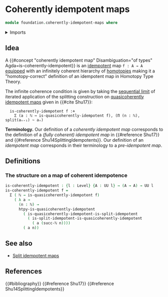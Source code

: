 # Coherently idempotent maps

```agda
module foundation.coherently-idempotent-maps where
```

<details><summary>Imports</summary>

```agda
open import elementary-number-theory.natural-numbers

open import foundation.dependent-pair-types
open import foundation.homotopy-algebra
open import foundation.quasicoherently-idempotent-maps
open import foundation.split-idempotent-maps
open import foundation.universe-levels
open import foundation.whiskering-homotopies-composition

open import foundation-core.function-types
open import foundation-core.homotopies
open import foundation-core.propositions
open import foundation-core.retractions
open import foundation-core.sets
```

</details>

## Idea

A
{{#concept "coherently idempotent map" Disambiguation="of types" Agda=is-coherently-idempotent}}
is an [idempotent](foundation.idempotent-maps.md) map `f : A → A`
[equipped](foundation.structure.md) with an infinitely coherent hierarchy of
[homotopies](foundation-core.homotopies.md) making it a "homotopy-correct"
definition of an idempotent map in Homotopy Type Theory.

The infinite coherence condition is given by taking the
[sequential limit](foundation.sequential-limits.md) of iterated application of
the splitting construction on
[quasicoherently idempotent maps](foundation.quasicoherently-idempotent-maps.md)
given in {{#cite Shu17}}:

```text
  is-coherently-idempotent f :≐
    Σ (a : ℕ → is-quasicoherently-idempotent f), (Π (n : ℕ), split(aₙ₊₁) ~ aₙ)
```

**Terminology.** Our definition of a _coherently idempotent map_ corresponds to
the definition of a _(fully coherent) idempotent map_ in {{#reference Shu17}}
and {{#reference Shu14SplittingIdempotents}}. Our definition of an _idempotent
map_ corresponds in their terminology to a _pre-idempotent map_.

## Definitions

### The structure on a map of coherent idempotence

```agda
is-coherently-idempotent : {l : Level} {A : UU l} → (A → A) → UU l
is-coherently-idempotent f =
  Σ ( ℕ → is-quasicoherently-idempotent f)
    ( λ a →
      (n : ℕ) →
      htpy-is-quasicoherently-idempotent
        ( is-quasicoherently-idempotent-is-split-idempotent
          ( is-split-idempotent-is-quasicoherently-idempotent
            ( a (succ-ℕ n))))
        ( a n))
```

## See also

- [Split idempotent maps](foundation.split-idempotent-maps.md)

## References

{{#bibliography}} {{#reference Shu17}} {{#reference Shu14SplittingIdempotents}}

